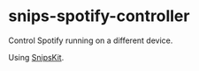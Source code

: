# snips-spotify-controller
Control Spotify running on a different device.

Using [SnipsKit](https://github.com/koenvervloesem/snipskit).

